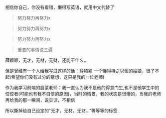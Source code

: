 相信你自己，你没有看错，懒得写英语，就用中文代替了

> 努力努力再努力x

> 努力努力再努力x

> 努力努力再努力x

> 重要的事情说三遍

薛颖颖，无才，无材，无财，还能干什么...

但是曾经有一个人给我写过这样的话：薛颖颖 一个懂得持之以恒的姑娘，很了不起(希望你们没有过分的猜想，这只是我的一位老师)

作为我学习前端的启蒙老师：我一直认为我不是他的得意门生,也不是他学生中的佼佼者(可能也有我不自信的原因)，当时的情景，我的状态是很懵的，当我的老师再给我的那一瞬间，说实话，不相信

所以撕掉给自己设定的"无才，无材，无财..."等等等的标签


<!--- [Upgrading to Progressive Web Apps][9] · [JSConf China Shanghai 2017](http://2017.jsconf.cn/)
- Building Progressive Web Apps · [CSDI Guangzhou 2017](http://www.csdisummit.com/)
- The State of Progressive Web App · GDG IO Redux Beijing 2017
- PWA Rehashing · Baidu HQ Beijing 2017
- [Service Worker 101][5] · GDG DevFest Beijing 2016
- [Progressive Web Apps][4] · QCon Shanghai 2016
- Progressive Web App in my POV · GDG IO Redux Beijing 2016
- [CSS Still Sucks 2015][2] · 2015
- [JavaScript Modularization Journey][1] · 2015



[1]: //huangxuan.me/2015/07/09/js-module-7day/
[2]: //huangxuan.me/2015/12/28/css-sucks-2015/
[3]: //huangxuan.me/2016/06/05/pwa-in-my-pov/
[4]: //huangxuan.me/2016/10/20/pwa-qcon2016/
[5]: //huangxuan.me/2016/11/20/sw-101-gdgdf/
[6]: https://yanshuo.io/assets/player/?deck=58ac8598b123db0067292f92 "PWA Rehashing"
[7]: https://yanshuo.io/assets/player/?deck=593ad6fbfe88c2006a0a0d6d "The State of PWA"
[8]: https://yanshuo.io/assets/player/?deck=594d673d570c357d0698a950 "Building PWA"
[9]: //huangxuan.me/jsconfcn2017/-->


